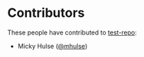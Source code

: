 # Contributors

These people have contributed to [test-repo](https://github.com/mhulse/test-repo):

  * Micky Hulse ([@mhulse](https://github.com/mhulse))
